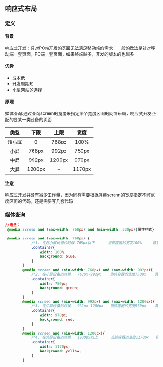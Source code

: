 ## 响应式布局

### 定义

#### 背景

响应式开发：只对PC端开发的页面无法满足移动端的需求，一般的做法是针对移动端一套页面，PC端一套页面，如果终端越多，开发的版本的也越多

#### 优势

- 成本低
- 开发周期短
- 小型网站的选择

#### 原理

媒体查询:通过查询screen的宽度来指定某个宽度区间的网页布局，响应式开发匹配的是某一类设备的页面

|  类型  |  下限  |  上限  |  宽度  |
| :----: | :----: | :----: | :----: |
| 超小屏 |   0    | 768px  |  100%  |
|  小屏  | 768px  | 992px  | 750px  |
|  中屏  | 992px  | 1200px | 970px  |
|  大屏  | 1200px |   ~    | 1170px |

#### 注意

响应式开发并没有减少工作量，因为同样需要根据屏幕screnn的宽度指定不同宽度区间的代码，还是需要写几套代码

### 媒体查询

```css
//语法：
 @media screen and (max-width: 768px) and (min-width: 320px){属性样式}

 @media screen and (max-width: 768px) {
            /*1. 在超小屏设备的时候 768px以下      当前容器的宽度100%     背景蓝色*/
            .container{
                width: 100%;
                background: blue;
            }
        }
        @media screen and (min-width: 768px) and (max-width: 992px){
            /*2. 在小屏设备的时候   768px-992px    当前容器的宽度750px    背景绿色*/
            .container{
                width: 750px;
                background: green;
            }
        }
        @media screen and (min-width: 992px) and (max-width: 1200px){
            /*3. 在中屏设备的时候   992px-1200px   当前容器的宽度970px    背景红色*/
            .container{
                width: 970px;
                background: red;
            }
        }
        @media screen and (min-width: 1200px){
            /*4. 在大屏设备的时候   1200px以上      当前容器的宽度1170px   背景黄色*/
            .container{
                width: 1170px;
                background: yellow;
            }
        }
```



